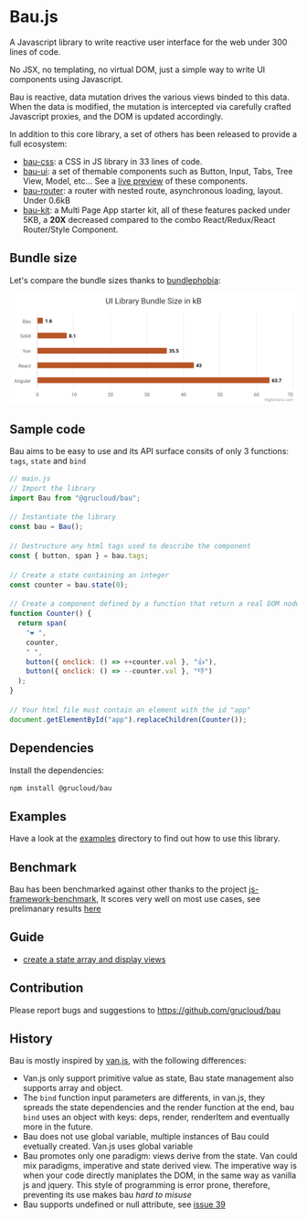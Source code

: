 # Bau.js

A Javascript library to write reactive user interface for the web under 300 lines of code.

No JSX, no templating, no virtual DOM, just a simple way to write UI components using Javascript.

Bau is reactive, data mutation drives the various views binded to this data. When the data is modified, the mutation is intercepted via carefully crafted Javascript proxies, and the DOM is updated accordingly.

In addition to this core library, a set of others has been released to provide a full ecosystem:

- [bau-css](./bau-css): a CSS in JS library in 33 lines of code.
- [bau-ui](./bau-ui): a set of themable components such as Button, Input, Tabs, Tree View, Model, etc... See a [live preview](https://grucloud.github.io/bau/) of these components.
- [bau-router](./bau-router): a router with nested route, asynchronous loading, layout. Under 0.6kB
- [bau-kit](./examples/bau-kit): a Multi Page App starter kit, all of these features packed under 5KB, a **20X** decreased compared to the combo React/Redux/React Router/Style Component.

## Bundle size

Let's compare the bundle sizes thanks to [bundlephobia](https://bundlephobia.com/):

![bundle size](./doc/ui-library-bundle-size.svg)

## Sample code

Bau aims to be easy to use and its API surface consits of only 3 functions: `tags`, `state` and `bind`

```js
// main.js
// Import the library
import Bau from "@grucloud/bau";

// Instantiate the library
const bau = Bau();

// Destructure any html tags used to describe the component
const { button, span } = bau.tags;

// Create a state containing an integer
const counter = bau.state(0);

// Create a component defined by a function that return a real DOM node.
function Counter() {
  return span(
    "❤️ ",
    counter,
    " ",
    button({ onclick: () => ++counter.val }, "👍"),
    button({ onclick: () => --counter.val }, "👎")
  );
}

// Your html file must contain an element with the id "app"
document.getElementById("app").replaceChildren(Counter());
```

## Dependencies

Install the dependencies:

```sh
npm install @grucloud/bau
```

## Examples

Have a look at the [examples](./examples) directory to find out how to use this library.

## Benchmark

Bau has been benchmarked against other thanks to the project [js-framework-benchmark](https://github.com/krausest/js-framework-benchmark),
It scores very well on most use cases, see prelimanary results [here](https://github.com/krausest/js-framework-benchmark/pull/1271)

## Guide

- [create a state array and display views](./doc/BauStateArray.md)

## Contribution

Please report bugs and suggestions to https://github.com/grucloud/bau

## History

Bau is mostly inspired by [van.js](https://vanjs.org/), with the following differences:

- Van.js only support primitive value as state, Bau state management also supports array and object.
- The `bind` function input parameters are differents, in van.js, they spreads the state dependencies and the render function at the end, bau `bind` uses an object with keys: deps, render, renderItem and eventually more in the future.
- Bau does not use global variable, multiple instances of Bau could evetually created. Van.js uses global variable
- Bau promotes only one paradigm: views derive from the state. Van could mix paradigms, imperative and state derived view. The imperative way is when your code directly maniplates the DOM, in the same way as vanilla js and jquery. This style of programming is error prone, therefore, preventing its use makes bau _hard to misuse_
- Bau supports undefined or null attribute, see [issue 39](https://github.com/vanjs-org/van/pull/39)
